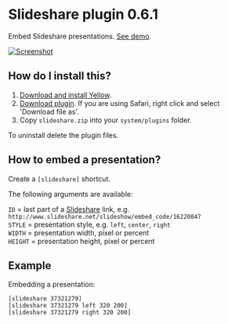 Slideshare plugin 0.6.1
=======================
Embed Slideshare presentations. [See demo](http://developers.datenstrom.se/plugins/slideshare-plugin).

[![Screenshot](slideshare-plugin.jpg?raw=true)](http://developers.datenstrom.se/plugins/slideshare-plugin)

How do I install this?
----------------------
1. [Download and install Yellow](https://github.com/datenstrom/yellow/).
2. [Download plugin](https://github.com/datenstrom/yellow-plugins/raw/master/zip/slideshare.zip). If you are using Safari, right click and select 'Download file as'.
3. Copy `slideshare.zip` into your `system/plugins` folder.

To uninstall delete the plugin files.

How to embed a presentation?
----------------------------
Create a `[slideshare]` shortcut.

The following arguments are available:

`ID` = last part of a [Slideshare](http://www.slideshare.net/) link, e.g. `http://www.slideshare.net/slideshow/embed_code/16220047`  
`STYLE` = presentation style, e.g. `left`, `center`, `right`  
`WIDTH` = presentation width, pixel or percent  
`HEIGHT` = presentation height, pixel or percent   

Example
-------
Embedding a presentation:

    [slideshare 37321279]
    [slideshare 37321279 left 320 200]
    [slideshare 37321279 right 320 200]
